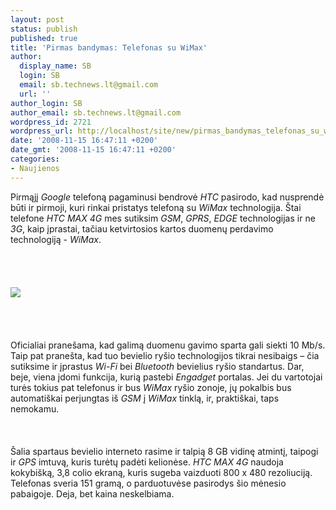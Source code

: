 ```yaml
---
layout: post
status: publish
published: true
title: 'Pirmas bandymas: Telefonas su WiMax'
author:
  display_name: SB
  login: SB
  email: sb.technews.lt@gmail.com
  url: ''
author_login: SB
author_email: sb.technews.lt@gmail.com
wordpress_id: 2721
wordpress_url: http://localhost/site/new/pirmas_bandymas_telefonas_su_wimax/
date: '2008-11-15 16:47:11 +0200'
date_gmt: '2008-11-15 16:47:11 +0200'
categories:
- Naujienos
---
```

<p>Pirmąjį <i>Google</i> telefoną pagaminusi bendrovė <i>HTC</i> pasirodo, kad nusprendė būti ir pirmoji, kuri rinkai pristatys telefoną su <i>WiMax</i> technologija. Štai telefone <i>HTC MAX 4G</i> mes sutiksim <i>GSM</i>, <i>GPRS</i>, <i>EDGE</i> technologijas ir ne <i>3G</i>, kaip įprastai, tačiau ketvirtosios kartos duomenų perdavimo technologiją - <i>WiMax</i>.<br />
<br><br />
<br><br><img src="http://www.blogcdn.com/www.engadgetmobile.com/media/2008/11/htc-max-4g-1.jpg"><br><br />
<br><br />
<br>Oficialiai pranešama, kad galimą duomenu gavimo sparta gali siekti 10 Mb/s. Taip pat pranešta, kad tuo bevielio ryšio technologijos tikrai nesibaigs – čia sutiksime ir įprastus <i>Wi-Fi</i> bei <i>Bluetooth</i> bevielius ryšio standartus. Dar, beje, viena įdomi funkcija, kurią pastebi <i>Engadget</i> portalas. Jei du vartotojai turės tokius pat telefonus ir bus <i>WiMax</i> ryšio zonoje, jų pokalbis bus automatiškai perjungtas iš <i>GSM</i> į <i>WiMax</i> tinklą, ir, praktiškai, taps nemokamu.<br />
<br><br />
<br>Šalia spartaus bevielio interneto rasime ir talpią 8 GB vidinę atmintį, taipogi ir <i>GPS</i> imtuvą, kuris turėtų padėti kelionėse. <i>HTC MAX 4G</i> naudoja kokybišką, 3,8 colio ekraną, kuris sugeba vaizduoti 800 x 480 rezoliuciją. Telefonas sveria 151 gramą, o parduotuvėse pasirodys šio mėnesio pabaigoje. Deja, bet kaina neskelbiama.<br />
<br><br />
<br><br />
<br></p>
